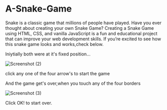 # A-Snake-Game
Snake is a classic game that millions of people have played. Have you ever thought about creating your own Snake Game? Creating a Snake Game using HTML, CSS, and vanilla JavaScript is a fun and educational project that can improve your web development skills.
If you’re excited to see how this snake game looks and works,check below.


Iniytially both were at it's fixed position...

![Screenshot (2)](https://user-images.githubusercontent.com/109935309/220826363-8d936337-49cd-4c48-9616-28d6fd6b573f.png)

click any one of the four arrow's to start the game

And the game get's over,when you touch any of the four borders

![Screenshot (3)](https://user-images.githubusercontent.com/109935309/220826792-13bc9a08-3e89-44a4-af7d-1164cf229037.png)

Click OK! to start over.



